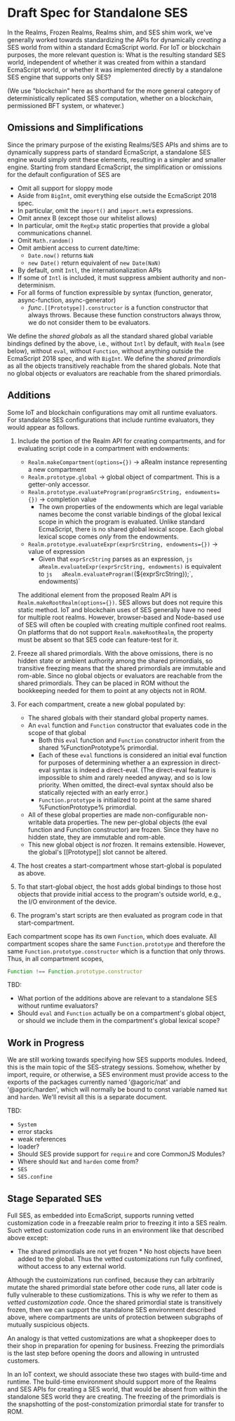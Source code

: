 # Draft Spec for Standalone SES

In the Realms, Frozen Realms, Realms shim, and SES shim work, we've
generally worked towards standardizing the APIs for dynamically
*creating* a SES world from within a standard EcmaScript world. For IoT
or blockchain purposes, the more relevant question is: What is the
resulting standard SES world, independent of whether it was created from
within a standard EcmaScript world, or whether it was implemented
directly by a standalone SES engine that supports only SES?

(We use "blockchain" here as shorthand for the more general category of
deterministically replicated SES computation, whether on a blockchain,
permissioned BFT system, or whatever.)

## Omissions and Simplifications

Since the primary purpose of the existing Realms/SES APIs and shims are to
dynamically suppress parts of standard EcmaScript, a standalone SES engine
would simply omit these elements, resulting in a simpler and smaller
engine. Starting from standard EcmaScript, the simplification or omissions for
the default configuration of SES are

 * Omit all support for sloppy mode
 * Aside from `BigInt`, omit everything else outside the EcmaScript 2018 spec.
 * In particular, omit the `import()` and `import.meta` expressions.
 * Omit annex B (except those our whitelist allows)
 * In particular, omit the `RegExp` static properties that provide a global
   communications channel.
 * Omit `Math.random()`
 * Omit ambient access to current date/time:
   * `Date.now()` returns `NaN`
   * `new Date()` return equivalent of `new Date(NaN)`
 * By default, omit `Intl`, the internationalization APIs
 * If some of `Intl` is included, it must suppress ambient authority and
   non-determinism.
 * For all forms of function expressible by syntax (function, generator,
   async-function, async-generator)
   * *func*`.[[Prototype]].constructor` is a function constructor that always
     throws. Because these function constructors always throw, we do not
     consider them to be evaluators.

We define the *shared globals* as all the standard shared global
variable bindings defined by the above, i.e., without `Intl` by default,
with `Realm` (see below), without `eval`, without `Function`, without
anything outside the EcmaScript 2018 spec, and with `BigInt`. We define
the *shared primordials* as all the objects transitively reachable from
the shared globals. Note that no global objects or evaluators are
reachable from the shared primordials.

## Additions

Some IoT and blockchain configurations may omit all runtime evaluators.
For standalone SES configurations that include runtime evaluators, they
would appear as follows.

1.  Include the portion of the Realm API for creating compartments, and
    for evaluating script code in a compartment with endowments:

    -   `Realm.makeCompartment(options={})` -> aRealm instance
        representing a new compartment
    -   `Realm.prototype.global` -> global object of compartment.
        This is a getter-only accessor.
    -   `Realm.prototype.evaluateProgram(programSrcString, endowments={})`
        -> completion value
        -   The own properties of the endowments which are legal
            variable names become the const variable bindings of the
            global lexical scope in which the program is evaluated.
            Unlike standard EcmaScript, there is no shared global
            lexical scope. Each global lexical scope comes *only* from
            the endowments.
    -   `Realm.prototype.evaluateExpr(exprSrcString, endowments={})`
        -> value of expression
        -   Given that `exprSrcString` parses as an expression,
            `js   aRealm.evaluateExpr(exprSrcString, endowments)` is
            equivalent to
            `js   aRealm.evaluateProgram(`(\${exprSrcString});\`,
            endowments)\`

    The additional element from the proposed Realm API is
    `Realm.makeRootRealm(options={})`. SES allows but does not require
    this static method. IoT and blockchain uses of SES generally have no
    need for multiple root realms. However, browser-based and Node-based
    use of SES will often be coupled with creating multiple confined
    root realms. On platforms that do not support `Realm.makeRootRealm`,
    the property must be absent so that SES code can feature-test for
    it.

2.  Freeze all shared primordials. With the above omissions, there is no
    hidden state or ambient authority among the shared primordials, so
    transitive freezing means that the shared primordials are immutable
    and rom-able. Since no global objects or evaluators are reachable
    from the shared primordials. They can be placed in ROM without the
    bookkeeping needed for them to point at any objects not in ROM.

3.  For each compartment, create a new global populated by:

    -   The shared globals with their standard global property names.
    -   An `eval` function and `Function` constructor that evaluates
        code in the scope of that global
        -   Both this `eval` function and `Function` constructor inherit
            from the shared %FunctionPrototype% primordial.
        -   Each of these `eval` functions is considered an initial eval
            function for purposes of determining whether a an expression
            in direct-eval syntax is indeed a direct-eval. (The
            direct-eval feature is impossible to shim and rarely needed
            anyway, and so is low priority. When omitted, the
            direct-eval syntax should also be statically rejected with
            an early error.)
        -   `Function.prototype` is initialized to point at the same
            shared %FunctionPrototype% primordial.
    -   All of these global properties are made non-configurable
        non-writable data properties. The new per-global objects (the
        eval function and Function constructor) are frozen. Since they
        have no hidden state, they are immutable and rom-able.
    -   This new global object is *not* frozen. It remains extensible.
        However, the global's \[\[Prototype\]\] slot cannot be altered.

4.  The host creates a start-compartment whose start-global is populated
    as above.

5.  To that start-global object, the host adds global bindings to those
    host objects that provide initial access to the program's outside
    world, e.g., the I/O environment of the device.

6.  The program's start scripts are then evaluated as program code in
    that start-compartment.

Each compartment scope has its own `Function`, which does evaluate. All
compartment scopes share the same `Function.prototype` and therefore the
same `Function.prototype.constructor` which is a function that only
throws. Thus, in all compartment scopes,

```javascript
Function !== Function.prototype.constructor
```

TBD:
 * What portion of the additions above are relevant to a standalone
SES without runtime evaluators?
 * Should `eval` and `Function` actually
be on a compartment's global object, or should we include them in the
compartment's global lexical scope?

## Work in Progress

We are still working towards specifying how SES supports modules.
Indeed, this is the main topic of the SES-strategy sessions. Somehow,
whether by import, require, or otherwise, a SES environment must provide
access to the exports of the packages currently named '\@agoric/nat' and
'\@agoric/harden', which will normally be bound to const variable named
`Nat` and `harden`. We'll revisit all this is a separate document.

TBD:
 * `System`
 * error stacks
 * weak references
 * loader?
 * Should
SES provide support for `require` and core CommonJS Modules?
 * Where
should `Nat` and `harden` come from?
 * `SES`
 * `SES.confine`

## Stage Separated SES

Full SES, as embedded into EcmaScript, supports running vetted
customization code in a freezable realm prior to freezing it into a SES
realm. Such vetted customization code runs in an environment like that
described above except:
 * The shared primordials are not yet frozen \*
No host objects have been added to the global. Thus the vetted
customizations run fully confined, without access to any external world.

Although the custoimizations run confined, because they can arbitrarily
mutate the shared primordial state before other code runs, all later
code is fully vulnerable to these custiomizations. This is why we refer
to them as *vetted customization code*. Once the shared primordial state
is transitively frozen, then we can support the standalone SES
environment described above, where compartments are units of protection
between subgraphs of mutually suspicious objects.

An analogy is that vetted customizations are what a shopkeeper does to
their shop in preparation for opening for business. Freezing the
primordials is the last step before opening the doors and allowing in
untrusted customers.

In an IoT context, we should associate these two stages with build-time
and runtime. The build-time environment should support more of the
Realms and SES APIs for creating a SES world, that would be absent from
within the standalone SES world they are creating. The freezing of the
primordials is the snapshotting of the post-constomization primordial
state for transfer to ROM.
